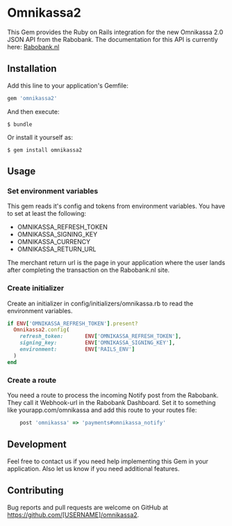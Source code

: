 # Omnikassa2

This Gem provides the Ruby on Rails integration for the new Omnikassa 2.0 JSON API from the
Rabobank. The documentation for this API is currently here:
[Rabobank.nl](https://www.rabobank.nl/images/handleiding-merchant-shop_29920545.pdf)


## Installation

Add this line to your application's Gemfile:

```ruby
gem 'omnikassa2'
```

And then execute:

    $ bundle

Or install it yourself as:

    $ gem install omnikassa2


## Usage

### Set environment variables

This gem reads it's config and tokens from environment variables. You have to
set at least the following:

* OMNIKASSA_REFRESH_TOKEN
* OMNIKASSA_SIGNING_KEY
* OMNIKASSA_CURRENCY
* OMNIKASSA_RETURN_URL

The merchant return url is the page in your application where the user lands
after completing the transaction on the Rabobank.nl site.

### Create initializer

Create an initializer in config/initializers/omnikassa.rb to read the
environment variables.

```ruby
if ENV['OMNIKASSA_REFRESH_TOKEN'].present?
  Omnikassa2.config(
    refresh_token:       ENV['OMNIKASSA_REFRESH_TOKEN'],
    signing_key:         ENV['OMNIKASSA_SIGNING_KEY'],
    environment:         ENV['RAILS_ENV']
  )
end
````

### Create a route

You need a route to process the incoming Notify post from the Rabobank. They
call it Webhook-url in the Rabobank Dashboard. Set it to something like
yourapp.com/omnikassa and add this route to your routes file:

```ruby
    post 'omnikassa' => 'payments#omnikassa_notify'
```


## Development

Feel free to contact us if you need help implementing this Gem in your
application. Also let us know if you need additional features.

## Contributing

Bug reports and pull requests are welcome on GitHub at https://github.com/[USERNAME]/omnikassa2.
